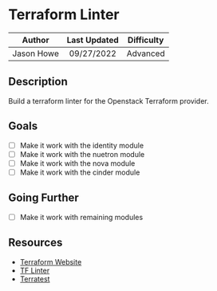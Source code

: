 # Terraform Linter

|   Author   | Last Updated | Difficulty |
| :--------: | :----------: | :--------: |
| Jason Howe |  09/27/2022  |  Advanced  |

## Description

Build a terraform linter for the Openstack Terraform provider.


## Goals

- [ ] Make it work with the identity module
- [ ] Make it work with the nuetron module
- [ ] Make it work with the nova module
- [ ] Make it work with the cinder module

## Going Further

- [ ] Make it work with remaining modules

## Resources
- [Terraform Website](https://www.terraform.io)
- [TF Linter](https://github.com/terraform-linters/tflint)
- [Terratest](https://terratest.gruntwork.io/docs/getting-started/introduction/)
